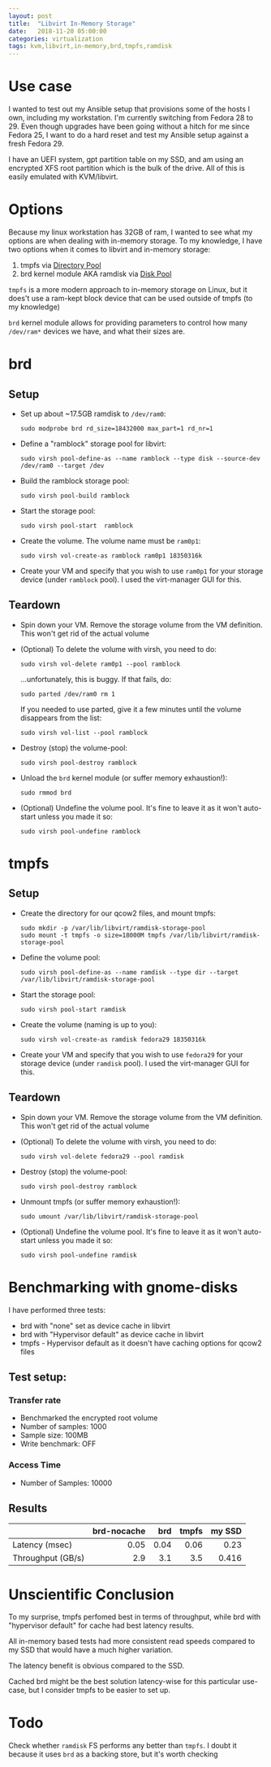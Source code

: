 ```yaml
---
layout: post
title:  "Libvirt In-Memory Storage"
date:   2018-11-20 05:00:00
categories: virtualization
tags: kvm,libvirt,in-memory,brd,tmpfs,ramdisk
---
```


# Use case

I wanted to test out my Ansible setup that provisions some of the hosts I own, including my workstation. I'm currently switching from Fedora 28 to 29. Even though upgrades have been going without a hitch for me since Fedora 25, I want to do a hard reset and test my Ansible setup against a fresh Fedora 29.

I have an UEFI system, gpt partition table on my SSD, and am using an encrypted XFS root partition which is the bulk of the drive. All of this is easily emulated with KVM/libvirt.

# Options

Because my linux workstation has 32GB of ram, I wanted to see what my options are when dealing with in-memory storage. To my knowledge, I have two options when it comes to libvirt and in-memory storage:

1. tmpfs via [Directory Pool][libvirt Directory Pool]
2. brd kernel module AKA ramdisk via [Disk Pool][libvirt Disk Pool]

`tmpfs` is a more modern approach to in-memory storage on Linux, but it does't use a ram-kept block device that can be used outside of tmpfs (to my knowledge)

`brd` kernel module allows for providing parameters to control how many `/dev/ram*` devices we have, and what their sizes are.

# brd

## Setup

* Set up about ~17.5GB ramdisk to `/dev/ram0`:

  ```
  sudo modprobe brd rd_size=18432000 max_part=1 rd_nr=1
  ```

* Define a "ramblock" storage pool for libvirt:

  ```
  sudo virsh pool-define-as --name ramblock --type disk --source-dev /dev/ram0 --target /dev
  ```

* Build the ramblock storage pool:

  ```
  sudo virsh pool-build ramblock
  ```

* Start the storage pool:

  ```
  sudo virsh pool-start  ramblock
  ```

* Create the volume. The volume name must be `ram0p1`:

  ```
  sudo virsh vol-create-as ramblock ram0p1 18350316k
  ```

* Create your VM and specify that you wish to use `ram0p1` for your storage device (under `ramblock` pool). I used the virt-manager GUI for this.

## Teardown
* Spin down your VM. Remove the storage volume from the VM definition. This won't get rid of the actual volume
* (Optional) To delete the volume with virsh, you need to do:

  ```
  sudo virsh vol-delete ram0p1 --pool ramblock
  ```

  ...unfortunately, this is buggy. If that fails, do:

  ```
  sudo parted /dev/ram0 rm 1
  ```

  If you needed to use parted, give it a few minutes until the volume disappears from the list:

  ```
  sudo virsh vol-list --pool ramblock
  ```

* Destroy (stop) the volume-pool:

  ```
  sudo virsh pool-destroy ramblock
  ```

* Unload the `brd` kernel module (or suffer memory exhaustion!):

  ```
  sudo rmmod brd
  ```

* (Optional) Undefine the volume pool. It's fine to leave it as it won't auto-start unless you made it so:

  ```
  sudo virsh pool-undefine ramblock
  ```

# tmpfs

## Setup
* Create the directory for our qcow2 files, and mount tmpfs:
  ```
  sudo mkdir -p /var/lib/libvirt/ramdisk-storage-pool
  sudo mount -t tmpfs -o size=18000M tmpfs /var/lib/libvirt/ramdisk-storage-pool
  ```

* Define the volume pool:

  ```
  sudo virsh pool-define-as --name ramdisk --type dir --target /var/lib/libvirt/ramdisk-storage-pool
  ```

* Start the storage pool:

  ```
  sudo virsh pool-start ramdisk
  ```

* Create the volume (naming is up to you):

  ```
  sudo virsh vol-create-as ramdisk fedora29 18350316k
  ```

* Create your VM and specify that you wish to use `fedora29` for your storage device (under `ramdisk` pool). I used the virt-manager GUI for this.


## Teardown
* Spin down your VM. Remove the storage volume from the VM definition. This won't get rid of the actual volume
* (Optional) To delete the volume with virsh, you need to do:

  ```
  sudo virsh vol-delete fedora29 --pool ramdisk
  ```

* Destroy (stop) the volume-pool:

  ```
  sudo virsh pool-destroy ramblock
  ```

* Unmount tmpfs  (or suffer memory exhaustion!):

  ```
  sudo umount /var/lib/libvirt/ramdisk-storage-pool
  ```

* (Optional) Undefine the volume pool. It's fine to leave it as it won't auto-start unless you made it so:

  ```
  sudo virsh pool-undefine ramdisk
  ```

# Benchmarking with gnome-disks

I have performed three tests:
* brd with "none" set as device cache in libvirt
* brd with "Hypervisor default" as device cache in libvirt
* tmpfs - Hypervisor default as it doesn't have caching options for qcow2 files

## Test setup:

### Transfer rate
* Benchmarked the encrypted root volume
* Number of samples: 1000
* Sample size: 100MB
* Write benchmark: OFF

### Access Time
* Number of Samples: 10000

## Results

|                   | brd-nocache | brd  | tmpfs | my SSD |
| ----------------- |------------:| ----:| -----:| ------:|
| Latency (msec)    | 0.05        | 0.04 | 0.06  | 0.23   |
| Throughput (GB/s) | 2.9         | 3.1  | 3.5   | 0.416  |


# Unscientific Conclusion

To my surprise, tmpfs perfomed best in terms of throughput, while brd with "hypervisor default" for cache had best latency results.

All in-memory based tests had more consistent read speeds compared to my SSD that would have a much higher variation.

The latency benefit is obvious compared to the SSD.

Cached brd might be the best solution latency-wise for this particular use-case, but I consider tmpfs to be easier to set up.


# Todo
Check whether `ramdisk` FS performs any better than `tmpfs`. I doubt it because it uses `brd` as a backing store, but it's worth checking

[libvirt Directory Pool]: https://libvirt.org/storage.html#StorageBackendDir
[libvirt Disk Pool]: https://libvirt.org/storage.html#StorageBackendDisk

